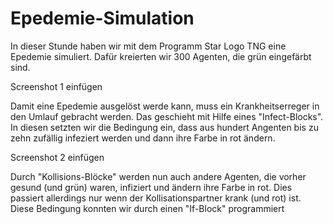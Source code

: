 # Epedemie-Simulation


In dieser Stunde haben wir mit dem Programm Star Logo TNG eine Epedemie simuliert. 
Dafür kreierten wir 300 Agenten, die grün eingefärbt sind.

Screenshot 1 einfügen

Damit eine Epedemie ausgelöst werde kann, muss ein Krankheitserreger in den Umlauf gebracht werden. Das geschieht mit Hilfe eines "Infect-Blocks". In diesen setzten wir die Bedingung ein, dass aus hundert Angenten bis zu zehn zufällig infeziert werden und dann ihre Farbe in rot ändern.

Screenshot 2 einfügen

Durch "Kollisions-Blöcke" werden nun auch andere Agenten, die vorher gesund (und grün) waren, infiziert und ändern ihre Farbe in rot.
Dies passiert allerdings nur wenn der Kollisationspartner krank (und rot) ist. Diese Bedingung konnten wir durch einen "If-Block" programmiert
